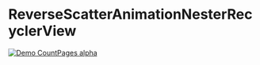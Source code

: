 # ReverseScatterAnimationNesterRecyclerView
[![Demo CountPages alpha](http://share.gifyoutube.com/KzB6Gb.gif)](https://www.youtube.com/watch?v=ek1j272iAmc)
